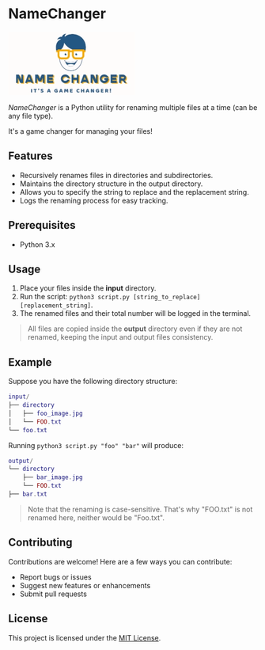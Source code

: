 # NameChanger

![NameChanger logo](NameChanger.webp)

*NameChanger* is a Python utility for renaming multiple files at a time (can be any file type).

It's a game changer for managing your files!

## Features

- Recursively renames files in directories and subdirectories.
- Maintains the directory structure in the output directory.
- Allows you to specify the string to replace and the replacement string.
- Logs the renaming process for easy tracking.

## Prerequisites

- Python 3.x

## Usage

1. Place your files inside the **input** directory.
2. Run the script: `python3 script.py [string_to_replace] [replacement_string]`.
3. The renamed files and their total number will be logged in the terminal.

> All files are copied inside the **output** directory even if they are not renamed, keeping the input and output files consistency.

## Example

Suppose you have the following directory structure:

```lua
input/
├── directory
│   ├── foo_image.jpg
│   └── FOO.txt
└── foo.txt
```

Running `python3 script.py "foo" "bar"` will produce:

```lua
output/
└── directory
    ├── bar_image.jpg
    └── FOO.txt
├── bar.txt
```

> Note that the renaming is case-sensitive. That's why "FOO.txt" is not renamed here, neither would be "Foo.txt".

## Contributing

Contributions are welcome! Here are a few ways you can contribute:

- Report bugs or issues
- Suggest new features or enhancements  
- Submit pull requests

## License

This project is licensed under the [MIT License](LICENSE).
